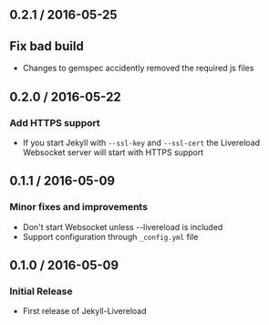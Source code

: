 ## 0.2.1 / 2016-05-25

## Fix bad build

  * Changes to gemspec accidently removed the required js files

## 0.2.0 / 2016-05-22

### Add HTTPS support

  * If you start Jekyll with `--ssl-key` and `--ssl-cert`
    the Livereload Websocket server will start with HTTPS support

## 0.1.1 / 2016-05-09

### Minor fixes and improvements

  * Don't start Websocket unless --livereload is included
  * Support configuration through `_config.yml` file

## 0.1.0 / 2016-05-09

### Initial Release

  * First release of Jekyll-Livereload
